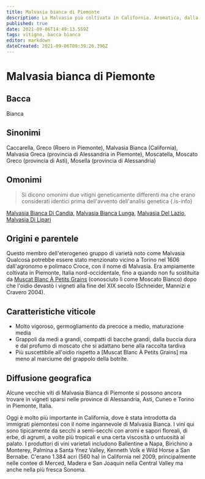 ```yaml
---
title: Malvasia bianca di Piemonte
description: La Malvasia più coltivata in California. Aromatica, dalla buccia dura, originariamente italiana.
published: true
date: 2021-09-06T14:49:13.559Z
tags: vitigno, bacca bianca
editor: markdown
dateCreated: 2021-09-06T09:39:26.396Z
---
```


# Malvasia bianca di Piemonte

## Bacca
Bianca

## Sinonimi
Caccarella, Greco (Roero in Piemonte), Malvasia Bianca (California), Malvasia Greca (provincia di Alessandria in Piemonte), Moscatella, Moscato Greco (provincia di Asti), Mosella (provincia di Alessandria)

## Omonimi
> Si dicono omonimi due vitigni geneticamente differenti ma che erano considerati identici prima dell'avvento dell'analisi genetica
{.is-info}

[Malvasia Bianca Di Candia](/vitigni/Italia/bacca-bianca/malvasia-bianca-di-candia), [Malvasia Bianca Lunga](/vitigni/Italia/bacca-bianca/malvasia-bianca-lunga), [Malvasia Del Lazio](/vitigni/Italia/bacca-bianca/malvasia-del-lazio), [Malvasia Di Lipari](/vitigni/Italia/bacca-bianca/malvasia-di-lipari)


## Origini e parentele
Questo membro dell'eterogeneo gruppo di varietà noto come Malvasia Qualcosa potrebbe essere stato menzionato vicino a Torino nel 1606 dall'agronomo e polimaco Croce, con il nome di Malvasia. Era ampiamente coltivata in Piemonte, Italia nord-occidentale, fino a quando non fu sostituita da [Muscat Blanc À Petits Grains](/vitigni/Francia/bacca-bianca/muscat-blanc-a-petit-grains) (conosciuto lì come Moscato Bianco) dopo che l'oidio devastò i vigneti alla fine del XIX secolo (Schneider, Mannizi e Cravero 2004).

## Caratteristiche viticole

- Molto vigoroso, germogliamento da precoce a medio, maturazione media 
- Grappoli da medi a grandi, compatti di bacche grandi, dalla buccia dura e dal profumo di moscato che si adattano bene alla raccolta tardiva 
- Più suscettibile all'oidio rispetto a [Muscat Blanc À Petits Grains] ma meno al marciume del grappolo della botrite.


## Diffusione geografica

Alcune vecchie viti di Malvasia Bianca di Piemonte si possono ancora trovare in vigneti sparsi nelle province di Alessandria, Asti, Cuneo e Torino in Piemonte, Italia.

Oggi è molto più importante in California, dove è stata introdotta da immigrati piemontesi con il nome ingannevole di Malvasia Bianca. I vini qui sono tipicamente da secchi a semi-secchi con aromi e sapori floreali, di erbe, di agrumi, a volte più tropicali e una certa viscosità o untuosità al palato. I produttori di vini varietali includono Ballentine a Napa, Birichino a Monterey, Palmina a Santa Ynez Valley, Kenneth Volk e Wild Horse a San Bernabe. C'erano 1.384 acri (560 ha) in California nel 2009, principalmente nelle contee di Merced, Madera e San Joaquin nella Central Valley ma anche nella più fresca Sonoma.
